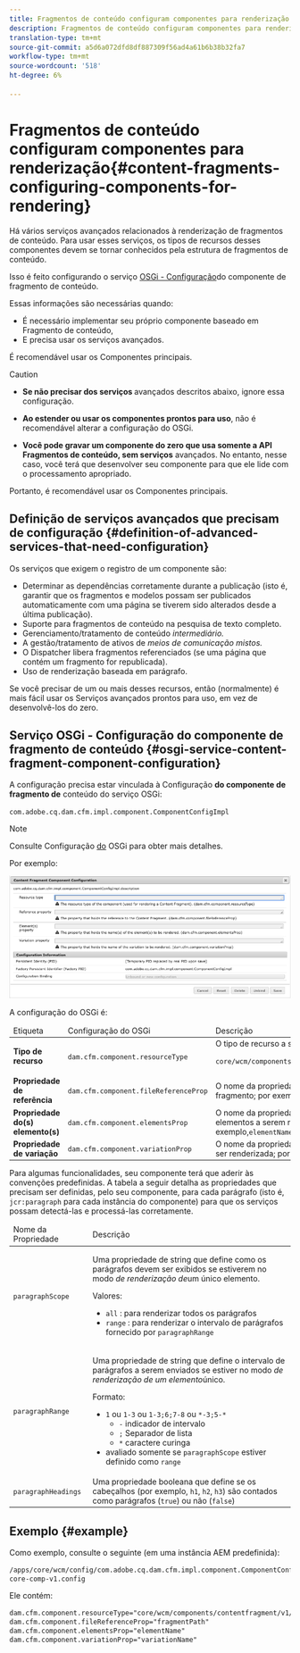 ```yaml
---
title: Fragmentos de conteúdo configuram componentes para renderização
description: Fragmentos de conteúdo configuram componentes para renderização
translation-type: tm+mt
source-git-commit: a5d6a072dfd8df887309f56ad4a61b6b38b32fa7
workflow-type: tm+mt
source-wordcount: '518'
ht-degree: 6%

---
```



# Fragmentos de conteúdo configuram componentes para renderização{#content-fragments-configuring-components-for-rendering}

Há vários serviços [](#definition-of-advanced-services-that-need-configuration) avançados relacionados à renderização de fragmentos de conteúdo. Para usar esses serviços, os tipos de recursos desses componentes devem se tornar conhecidos pela estrutura de fragmentos de conteúdo.

Isso é feito configurando o serviço [OSGi - Configuração](#osgi-service-content-fragment-component-configuration)do componente de fragmento de conteúdo.

Essas informações são necessárias quando:

* É necessário implementar seu próprio componente baseado em Fragmento de conteúdo,
* E precisa usar os serviços avançados.

É recomendável usar os Componentes principais.

>[!CAUTION]
>
>* **Se não precisar dos serviços [](#definition-of-advanced-services-that-need-configuration)** avançados descritos abaixo, ignore essa configuração.
   >
   >
* **Ao estender ou usar os componentes prontos para uso**, não é recomendável alterar a configuração do OSGi.
   >
   >
* **Você pode gravar um componente do zero que usa somente a API Fragmentos de conteúdo, sem serviços** avançados. No entanto, nesse caso, você terá que desenvolver seu componente para que ele lide com o processamento apropriado.
>
>
Portanto, é recomendável usar os Componentes principais.

## Definição de serviços avançados que precisam de configuração {#definition-of-advanced-services-that-need-configuration}

Os serviços que exigem o registro de um componente são:

* Determinar as dependências corretamente durante a publicação (isto é, garantir que os fragmentos e modelos possam ser publicados automaticamente com uma página se tiverem sido alterados desde a última publicação).
* Suporte para fragmentos de conteúdo na pesquisa de texto completo.
* Gerenciamento/tratamento de conteúdo *intermediário.*
* A gestão/tratamento de ativos de *meios de comunicação mistos.*
* O Dispatcher libera fragmentos referenciados (se uma página que contém um fragmento for republicada).
* Uso de renderização baseada em parágrafo.

Se você precisar de um ou mais desses recursos, então (normalmente) é mais fácil usar os Serviços avançados prontos para uso, em vez de desenvolvê-los do zero.

## Serviço OSGi - Configuração do componente de fragmento de conteúdo {#osgi-service-content-fragment-component-configuration}

A configuração precisa estar vinculada à Configuração **do componente de fragmento de** conteúdo do serviço OSGi:

`com.adobe.cq.dam.cfm.impl.component.ComponentConfigImpl`

>[!NOTE]
>
>Consulte Configuração [do](/help/implementing/deploying/overview.md#osgi-configuration) OSGi para obter mais detalhes.

Por exemplo:

![Configuração do componente de fragmento de conteúdo da configuração do OSGi](assets/cf-component-configuration-osgi.png)

A configuração do OSGi é:

<table>
 <thead>
  <tr>
   <td>Etiqueta</td>
   <td>Configuração do OSGi<br /> </td>
   <td>Descrição</td>
  </tr>
 </thead>
 <tbody>
  <tr>
   <td><strong>Tipo de recurso</strong></td>
   <td><code>dam.cfm.component.resourceType</code></td>
   <td>O tipo de recurso a ser registrado; por exemplo, <br /> <p><span class="cmp-examples-demo__property-value"><code>core/wcm/components/contentfragment/v1/contentfragment</code></code></p> </td>
  </tr>
  <tr>
   <td><strong>Propriedade de referência</strong></td>
   <td><code>dam.cfm.component.fileReferenceProp</code></td>
   <td>O nome da propriedade que contém a referência ao fragmento; por exemplo <code>fragmentPath</code> ou <code>fileReference</code></td>
  </tr>
  <tr>
   <td><strong>Propriedade do(s) elemento(s)</strong></td>
   <td><code>dam.cfm.component.elementsProp</code></td>
   <td>O nome da propriedade que contém os nomes dos elementos a serem renderizados; por exemplo,<code>elementName</code></td>
  </tr>
  <tr>
   <td><strong>Propriedade de variação</strong><br /> </td>
   <td><code>dam.cfm.component.variationProp</code></td>
   <td>O nome da propriedade que contém o nome da variação a ser renderizada; por exemplo,<code>variationName</code></td>
  </tr>
 </tbody>
</table>

Para algumas funcionalidades, seu componente terá que aderir às convenções predefinidas. A tabela a seguir detalha as propriedades que precisam ser definidas, pelo seu componente, para cada parágrafo (isto é, `jcr:paragraph` para cada instância do componente) para que os serviços possam detectá-las e processá-las corretamente.

<table>
 <thead>
  <tr>
   <td>Nome da Propriedade</td>
   <td>Descrição</td>
  </tr>
 </thead>
 <tbody>
  <tr>
   <td><code>paragraphScope</code></td>
   <td><p>Uma propriedade de string que define como os parágrafos devem ser exibidos se estiverem no modo <em>de renderização de</em>um único elemento.</p> <p>Valores:</p>
    <ul>
     <li><code>all</code> : para renderizar todos os parágrafos</li>
     <li><code>range</code> : para renderizar o intervalo de parágrafos fornecido por <code>paragraphRange</code></li>
    </ul> </td>
  </tr>
  <tr>
   <td><code>paragraphRange</code></td>
   <td><p>Uma propriedade de string que define o intervalo de parágrafos a serem enviados se estiver no modo <em>de renderização de um elemento</em>único.</p> <p>Formato:</p>
    <ul>
     <li><code>1</code> ou <code>1-3</code> ou <code>1-3;6;7-8</code> ou <code>*-3;5-*</code>
     <ul>
       <li><code>-</code> indicador de intervalo</li>
       <li><code>;</code> Separador de lista</li>
       <li><code>*</code> caractere curinga</li>
     </ul>
     </li>
     <li>avaliado somente se <code>paragraphScope</code> estiver definido como <code>range</code></li>
    </ul> </td>
  </tr>
  <tr>
   <td><code>paragraphHeadings</code></td>
   <td>Uma propriedade booleana que define se os cabeçalhos (por exemplo, <code>h1</code>, <code>h2</code>, <code>h3</code>) são contados como parágrafos (<code>true</code>) ou não (<code>false</code>)</td>
  </tr>
 </tbody>
</table>

## Exemplo {#example}

Como exemplo, consulte o seguinte (em uma instância AEM predefinida):

```
/apps/core/wcm/config/com.adobe.cq.dam.cfm.impl.component.ComponentConfigImpl-core-comp-v1.config
```

Ele contém:

```
dam.cfm.component.resourceType="core/wcm/components/contentfragment/v1/contentfragment"
dam.cfm.component.fileReferenceProp="fragmentPath"
dam.cfm.component.elementsProp="elementName"
dam.cfm.component.variationProp="variationName"
```

